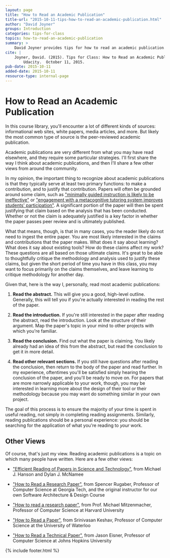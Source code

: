 ```yaml
---
layout: page
title: "How to Read an Academic Publication"
title-url: "2015-10-11-tips-how-to-read-an-academic-publication.html"
author: "David Joyner"
groups: Introduction
categories: tips-for-class
topics: how-to-read-an-academic-publication
summary: >
    David Joyner provides tips for how to read an academic publication.
cite: |
    Joyner, David. (2015). Tips for Class: How to Read an Academic Publication.
        Udacity.  October 11, 2015.
pub-date: 2015-10-11
added-date: 2015-10-11
resource-type: internal-page
---
```

# How to Read an Academic Publication

In this course library, you'll encounter a lot of different kinds of sources:
informational web sites, white papers, media articles, and more. But likely
the most common type of source is the peer-reviewed academic publication.

Academic publications are very different from what you may have read
elsewhere, and they require some particular strategies. I'll first share
the way I think about academic publications, and then I'll share a few
other views from around the community.

In my opinion, the important thing to recognize about academic publications
is that they typically serve at least two primary functions: to make a
contribution, and to justify that contribution. Papers will often be grounded
around some claim, such as ["minimally guided instruction is likely to be ineffective"](http://dspace.library.uu.nl/bitstream/handle/1874/16899/kirschner_06_minimal_guidance.pdf)
or ["engagement with a metacognitive tutoring system improves students' participation"](http://www.davidjoyner.net/blog/wp-content/uploads/2015/03/IUI2015_Camera-Ready.pdf).
A significant portion of the paper will then be spent justifying that claim based on the
analysis that has been conducted. Whether or not the claim is adequately justified is a
key factor in whether the paper passes peer review and is ultimately published.

What that means, though, is that in many cases, you the reader likely do not
need to ingest the entire paper. You are most likely interested in the claims
and contributions that the paper makes. What does it say about learning? What
does it say about existing tools? How do these claims affect my work? These
questions are all based on those ultimate claims. It's great to be able to
thoughtfully critique the methodology and analysis used to justify these
claims, but given the short period of time you have in this class, you may
want to focus primarily on the claims themselves, and leave learning to
critique methodology for another day.

Given that, here is the way I, personally, read most academic publications:

1. __Read the abstract.__ This will give you a good, high-level outline. Generally,
this will tell you if you're actually interested in reading the rest of the paper.

2. __Read the introduction.__ If you're still interested in the paper after reading
the abstract, read the introduction. Look at the structure of their argument. Map
the paper's topic in your mind to other projects with which you're familiar.

3. __Read the conclusion.__ Find out what the paper is claiming. You likely
already had an idea of this from the abstract, but read the conclusion to get it in more detail.

4. __Read other relevant sections.__ If you still have questions after reading the conclusion,
then return to the body of the paper and read further. In my experience, oftentimes you'll be
satisfied simply hearing the conclusion of the paper, and you'll be ready to move on. For
papers that are more narrowly applicable to your work, though, you may be interested in
learning more about the design of their tool or their methodology because you may want
do something similar in your own project.

The goal of this process is to ensure the majority of your time is spent in useful reading, not simply in completing reading assignments. Similarly, reading publications should be a personal experience: you should be searching for the application of what you're reading to _your_ work.

## Other Views

Of course, that's just my view. Reading academic publications is a topic on which many people have written. Here are a few other views:


* ["Efficient Reading of Papers in Science and Technology"](http://www.cs.columbia.edu/~hgs/netbib/efficientReading.pdf), from Michael J. Hanson and Dylan J. McNamee

* ["How to Read a Research Paper"](http://www.cc.gatech.edu/fac/Spencer.Rugaber/txt/research_paper.txt), from Spencer Rugaber, Professor of Computer Science at Georgia Tech, and the original instructor for our own Software Architecture &amp; Design Course

* ["How to read a research paper"](http://www.eecs.harvard.edu/~michaelm/postscripts/ReadPaper.pdf), from Prof. Michael Mitzenmacher, Professor of Computer Science at Harvard University

* ["How to Read a Paper"](http://ccr.sigcomm.org/online/files/p83-keshavA.pdf), from Srinivasan Keshav, Professor of Computer Science at the University of Waterloo

* ["How to Read a Technical Paper"](https://www.cs.jhu.edu/~jason/advice/how-to-read-a-paper.html), from Jason Eisner, Professor of Computer Science at Johns Hopkins University

{% include footer.html %}
